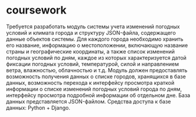 # coursework
Требуется разработать модуль системы учета изменений погодных условий и климата города и структуру JSON-файла, содержащего данные объектов системы. Для каждого города необходимо хранить его название, информацию о местоположении, включающую название страны и географические координаты, а также список изменений погодных условий по дням, каждое из которых характеризуется датой фиксации погодных условий, температурой, силой и направлением ветра, влажностью, облачностью и т.д. Модуль должен предоставлять возможность получения данных о списке городов, хранящихся в базе данных, возможность перехода к интерфейсу просмотра краткой информации о списке изменений погодных условий города по дням, интерфейсу просмотра подробной информации об отдельном дне. База данных представляется JSON-файлом. Средства доступа к базе данных: Python + Django. 
